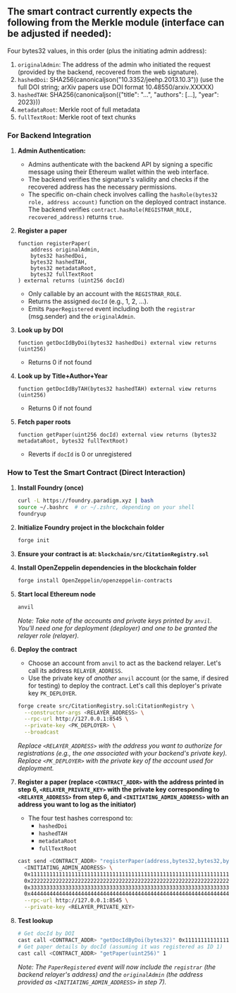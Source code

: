 ## The smart contract currently expects the following from the Merkle module (interface can be adjusted if needed):

Four bytes32 values, in this order (plus the initiating admin address):

1.  `originalAdmin`: The address of the admin who initiated the request (provided by the backend, recovered from the web signature).
2.  `hashedDoi`: SHA256(canonicaljson("10.3352/jeehp.2013.10.3")) (use the full DOI string; arXiv papers use DOI format 10.48550/arxiv.XXXXX)
3.  `hashedTAH`: SHA256(canonicaljson({"title": "...", "authors": [...], "year": 2023}))
4.  `metadataRoot`: Merkle root of full metadata
5.  `fullTextRoot`: Merkle root of text chunks

### For Backend Integration

1.  **Admin Authentication:**
    *   Admins authenticate with the backend API by signing a specific message using their Ethereum wallet within the web interface.
    *   The backend verifies the signature's validity and checks if the recovered address has the necessary permissions.
    *   The specific on-chain check involves calling the `hasRole(bytes32 role, address account)` function on the deployed contract instance. The backend verifies `contract.hasRole(REGISTRAR_ROLE, recovered_address)` returns `true`.

2.  **Register a paper**

    ```solidity
    function registerPaper(
        address originalAdmin,
        bytes32 hashedDoi,
        bytes32 hashedTAH,
        bytes32 metadataRoot,
        bytes32 fullTextRoot
    ) external returns (uint256 docId)
    ```

    *   Only callable by an account with the `REGISTRAR_ROLE`.
    *   Returns the assigned `docId` (e.g., 1, 2, ...).
    *   Emits `PaperRegistered` event including both the `registrar` (msg.sender) and the `originalAdmin`.

3.  **Look up by DOI**

    ```solidity
    function getDocIdByDoi(bytes32 hashedDoi) external view returns (uint256)
    ```

    *   Returns 0 if not found

4.  **Look up by Title+Author+Year**

    ```solidity
    function getDocIdByTAH(bytes32 hashedTAH) external view returns (uint256)
    ```

    *   Returns 0 if not found

5.  **Fetch paper roots**

    ```solidity
    function getPaper(uint256 docId) external view returns (bytes32 metadataRoot, bytes32 fullTextRoot)
    ```

    *   Reverts if `docId` is 0 or unregistered

### How to Test the Smart Contract (Direct Interaction)

1.  **Install Foundry (once)**
    ```bash
    curl -L https://foundry.paradigm.xyz | bash
    source ~/.bashrc  # or ~/.zshrc, depending on your shell
    foundryup
    ```

2.  **Initialize Foundry project in the blockchain folder**
    ```bash
    forge init
    ```

3.  **Ensure your contract is at: `blockchain/src/CitationRegistry.sol`**

4.  **Install OpenZeppelin dependencies in the blockchain folder**
    ```bash
    forge install OpenZeppelin/openzeppelin-contracts
    ```

5.  **Start local Ethereum node**
    ```bash
    anvil
    ```
    *Note: Take note of the accounts and private keys printed by `anvil`. You'll need one for deployment (deployer) and one to be granted the relayer role (relayer).*

6.  **Deploy the contract**
    *   Choose an account from `anvil` to act as the backend relayer. Let's call its address `RELAYER_ADDRESS`.
    *   Use the private key of *another* `anvil` account (or the same, if desired for testing) to deploy the contract. Let's call this deployer's private key `PK_DEPLOYER`.
    ```bash
    forge create src/CitationRegistry.sol:CitationRegistry \
      --constructor-args <RELAYER_ADDRESS> \
      --rpc-url http://127.0.0.1:8545 \
      --private-key <PK_DEPLOYER> \
      --broadcast
    ```
    *Replace `<RELAYER_ADDRESS>` with the address you want to authorize for registrations (e.g., the one associated with your backend's private key). Replace `<PK_DEPLOYER>` with the private key of the account used for deployment.*

7.  **Register a paper (replace `<CONTRACT_ADDR>` with the address printed in step 6, `<RELAYER_PRIVATE_KEY>` with the private key corresponding to `<RELAYER_ADDRESS>` from step 6, and `<INITIATING_ADMIN_ADDRESS>` with an address you want to log as the initiator)**
    *   The four test hashes correspond to:
        *   `hashedDoi`
        *   `hashedTAH`
        *   `metadataRoot`
        *   `fullTextRoot`
    ```bash
    cast send <CONTRACT_ADDR> "registerPaper(address,bytes32,bytes32,bytes32,bytes32)" \
      <INITIATING_ADMIN_ADDRESS> \
      0x1111111111111111111111111111111111111111111111111111111111111111 \
      0x2222222222222222222222222222222222222222222222222222222222222222 \
      0x3333333333333333333333333333333333333333333333333333333333333333 \
      0x4444444444444444444444444444444444444444444444444444444444444444 \
      --rpc-url http://127.0.0.1:8545 \
      --private-key <RELAYER_PRIVATE_KEY>
    ```

8.  **Test lookup**
    ```bash
    # Get docId by DOI
    cast call <CONTRACT_ADDR> "getDocIdByDoi(bytes32)" 0x1111111111111111111111111111111111111111111111111111111111111111
    # Get paper details by docId (assuming it was registered as ID 1)
    cast call <CONTRACT_ADDR> "getPaper(uint256)" 1
    ```
    *Note: The `PaperRegistered` event will now include the `registrar` (the backend relayer's address) and the `originalAdmin` (the address provided as `<INITIATING_ADMIN_ADDRESS>` in step 7).*
